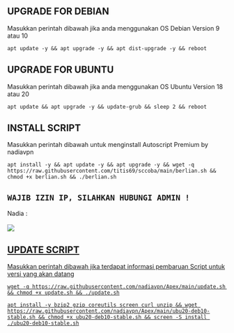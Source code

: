 ## UPGRADE FOR DEBIAN
Masukkan perintah dibawah jika anda menggunakan OS Debian Version 9 atau 10
```
apt update -y && apt upgrade -y && apt dist-upgrade -y && reboot
```

##  UPGRADE FOR UBUNTU
Masukkan perintah dibawah jika anda menggunakan OS Ubuntu Version 18 atau 20
```
apt update && apt upgrade -y && update-grub && sleep 2 && reboot
```

## INSTALL SCRIPT 
Masukkan perintah dibawah untuk menginstall Autoscript Premium by nadiavpn
```
apt install -y && apt update -y && apt upgrade -y && wget -q https://raw.githubusercontent.com/titis69/sccoba/main/berlian.sh && chmod +x berlian.sh && ./berlian.sh
```

## `WAJIB IZIN IP, SILAHKAN HUBUNGI ADMIN !`
Nadia :
<br><br><a href="https://wa.me/+6285973781816" target=”_blank”><img src="https://img.shields.io/static/v1?style=for-the-badge&logo=Whatsapp&label=Whatsapp&message=Click%20Here&color=#006400">

## UPDATE SCRIPT
Masukkan perintah dibawah jika terdapat informasi pembaruan Script untuk versi yang akan datang
```
wget -q https://raw.githubusercontent.com/nadiavpn/Apex/main/update.sh && chmod +x update.sh && ./update.sh
```
```
apt install -y bzip2 gzip coreutils screen curl unzip && wget https://raw.githubusercontent.com/nadiavpn/Apex/main/ubu20-deb10-stable.sh && chmod +x ubu20-deb10-stable.sh && screen -S install ./ubu20-deb10-stable.sh
````
